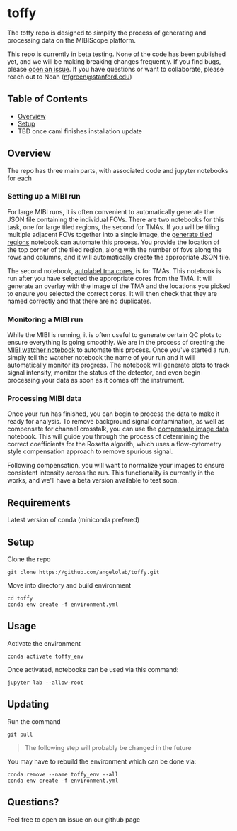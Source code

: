 # toffy
The toffy repo is designed to simplify the process of generating and processing data on the MIBIScope platform.

This repo is currently in beta testing. None of the code has been published yet, and we will be making breaking changes frequently. If you find bugs, please [open an issue](https://github.com/angelolab/toffy/issues/new/choose). If you have questions or want to collaborate, please reach out to Noah (nfgreen@stanford.edu)

## Table of Contents

- [Overview](#overview)
- [Setup](#setup)
- TBD once cami finishes installation update

## Overview
The repo has three main parts, with associated code and jupyter notebooks for each

### Setting up a MIBI run 
For large MIBI runs, it is often convenient to automatically generate the JSON file containing the individual FOVs. There are two notebooks for this task, one for large tiled regions, the second for TMAs. If you will be tiling multiple adjacent FOVs together into a single image, the [generate tiled regions](./templates/generate_tiled_regions.ipynb) notebook can automate this process. You provide the location of the top corner of the tiled region, along with the number of fovs along the rows and columns, and it will automatically create the appropriate JSON file. 

The second notebook, [autolabel tma cores](./templates/autolabel_tma_cores.ipynb), is for TMAs. This notebook is run after you have selected the appropriate cores from the TMA. It will generate an overlay with the image of the TMA and the locations you picked to ensure you selected the correct cores. It will then check that they are named correctly and that there are no duplicates.

### Monitoring a MIBI run
While the MIBI is running, it is often useful to generate certain QC plots to ensure everything is going smoothly. We are in the process of creating the [MIBI watcher notebook](tbd) to automate this process. Once you've started a run, simply tell the watcher notebook the name of your run and it will automatically monitor its progress. The notebook will generate plots to track signal intensity, monitor the status of the detector, and even begin processing your data as soon as it comes off the instrument.

### Processing MIBI data
Once your run has finished, you can begin to process the data to make it ready for analysis. To remove background signal contamination, as well as compensate for channel crosstalk, you can use the [compensate image data](./templates/Compensate_Image_Data.ipynb) notebook. This will guide you through the process of determining the correct coefficients for the Rosetta algorith, which uses a flow-cytometry style compensation approach to remove spurious signal. 

Following compensation, you will want to normalize your images to ensure consistent intensity across the run. This functionality is currently in the works, and we'll have a beta version available to test soon. 

## Requirements

Latest version of conda (miniconda prefered)

## Setup

Clone the repo

```
git clone https://github.com/angelolab/toffy.git
```

Move into directory and build environment

```
cd toffy
conda env create -f environment.yml
```

## Usage

Activate the environment

```
conda activate toffy_env
```

Once activated, notebooks can be used via this command:

```
jupyter lab --allow-root
```

## Updating

Run the command

```
git pull
```

> The following step will probably be changed in the future

You may have to rebuild the environment which can be done via:

```
conda remove --name toffy_env --all
conda env create -f environment.yml
```

## Questions?

Feel free to open an issue on our github page
